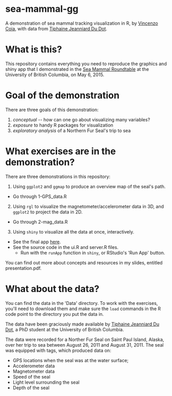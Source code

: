 # sea-mammal-gg
A demonstration of sea mammal tracking visualization in R, by [Vincenzo Coia](https://vincenzocoia.wordpress.com/), with data from [Tiphaine Jeanniard Du Dot](http://www.fisheries.ubc.ca/students/tiphaine-jeanniard-du-dot).

What is this?
==
This repository contains everything you need to reproduce the graphics and shiny app that I demonstrated in the [Sea Mammal Roundtable](http://bioanalytics.pwias.ubc.ca/) at the University of British Columbia, on May 6, 2015.

Goal of the demonstration
==
There are three goals of this demonstration:

1. *conceptual* -- how can one go about visualizing many variables?
2. *exposure* to handy R packages for visualization
3. *exploratory analysis* of a Northern Fur Seal's trip to sea

What exercises are in the demonstration?
==
There are three demonstrations in this repository:

1. Using `ggplot2` and `ggmap` to produce an overview map of the seal's path.
  * Go through 1-GPS_data.R

2. Using `rgl` to visualize the magnetometer/accelerometer data in 3D, and `ggplot2` to project the data in 2D.
  * Go through 2-mag_data.R

3. Using `shiny` to visualize all the data at once, interactively.
  * See the final app [here](https://vcoia.shinyapps.io/gg_demo/).
  * See the source code in the ui.R and server.R files.
    * Run with the `runApp` function in `shiny`, or RStudio's 'Run App' button.

You can find out more about concepts and resources in my slides, entitled presentation.pdf.

What about the data?
==
You can find the data in the 'Data' directory. To work with the exercises, you'll need to download them and make sure the `load` commands in the R code point to the directory you put the data in.

The data have been graciously made available by [Tiphaine Jeanniard Du Dot](http://www.fisheries.ubc.ca/students/tiphaine-jeanniard-du-dot), a PhD student at the University of British Columbia.

The data were recorded for a Norther Fur Seal on Saint Paul Island, Alaska, over her trip to sea between August 26, 2011 and August 31, 2011. The seal was equipped with tags, which produced data on:

* GPS locations when the seal was at the water surface;
* Accelerometer data
* Magnetometer data
* Speed of the seal
* Light level surrounding the seal
* Depth of the seal
